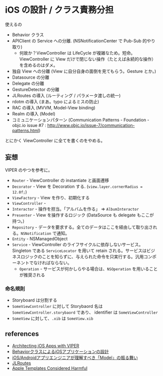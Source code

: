 iOS の設計 / クラス責務分担
===

使えるの

- Behavior クラス
- APIClient の Service への分離. (NSNotificationCenter で Pub-Sub 的やり取り)
  * 何故か？ViewController は LifeCycle が複雑なため。短命。ViewController に View だけで閉じない操作（たとえば永続的な操作）を含めるのはダメ。
- 独自 View への分離 (View に自分自身の面倒を見てもらう。Gesture とか。)
- Datasource の分離
- Delegate の分離
- GestureDetector の分離
- JLRoutes の導入 (ルーティング / パラメータ渡しの統一)
- rdotm の導入 (まあ。typo によるミスの防止)
- RAC の導入 (MVVM, Model-View binding)
- Realm の導入 (Model)
- コミュニケーションパターン (Communication Patterns - Foundation - objc.io issue #7 : http://www.objc.io/issue-7/communication-patterns.html)

とにかく ViewController に全てを書くのをやめる。

妄想
---

VIPER のやつを参考に。

- `Router` - ViewController の instantiate と画面遷移
- `Decorator` - View を Decoration する. (`view.layer.cornerRadius = 12.0f;`)
- `ViewFactory` - View を作り、初期化する
- `ViewController` - 
- `Interactor` - 操作を担当。「アルバムを作る」 => `AlbumInteractor`
- `Presenter` - View を操作するロジック (DataSource も delegate もここが持つ。)
- `Repository` - データを要求する。全てのデータはここを経由して取り出される。`NSNotification` で通知。
- `Entity` - NSManagedObject
- `Service` - ViewController のライフサイクルに依存しないサービス。Singleton である `ServiceLocator` を用いて retain される。サービスはビジネスロジックのことを知らずに、与えられた命令を只実行する。汎用コンポーネントでなければならない。
  * `Operation` - サービスが何かしらやる場合は、`NSOperation` を用いることが推奨される

### 命名規則

- Storyboard は分割する
- `SomeViewController` に対して Storybaord 名は `SomeViewController.storybaord` であり、 identifier は `SomeViewController`
- `SomeView` に対して、`.xib` は `SomeView.xib`

references
---

- [Architecting iOS Apps with VIPER](http://www.objc.io/issue-13/viper.html)
- [BehaviorクラスによるiOSアプリケーションの設計](http://tech.vasily.jp/ios_behavior_pattern)
- [iOS/Androidアプリエンジニアが理解すべき「Model」の振る舞い](http://www.slideshare.net/mokemokechicken/iosandroidmodel)
- [JLRoutes](https://github.com/joeldev/JLRoutes)
- [Apple Templates Considered Harmful](http://modocache.svbtle.com/apple-templates-considered-harmful)
